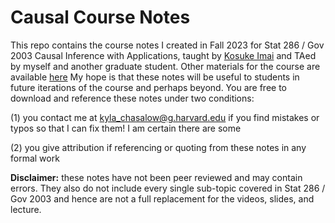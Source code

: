 # Causal Course Notes

This repo contains the course notes I created in Fall 2023 for Stat 286 / Gov 2003 Causal Inference with Applications, taught by [Kosuke Imai](https://imai.fas.harvard.edu/) and TAed by myself and another graduate student. Other materials for the course are available [here](https://imai.fas.harvard.edu/teaching/cause.html) My hope is that these notes will be useful to students in future iterations of the course and perhaps beyond. You are free to download and reference these notes under two conditions: 

 (1) you contact me at kyla_chasalow@g.harvard.edu if you find mistakes or typos so that I can fix them! I am certain there are some
 
 (2) you give attribution if referencing or quoting from these notes in any formal work

**Disclaimer:** these notes have not been peer reviewed and may contain errors. They also do not include every single sub-topic covered in Stat 286 / Gov 2003 and hence are not a full replacement for the videos, slides, and lecture.
 

